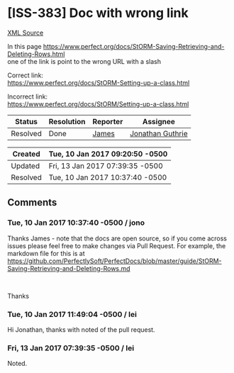 # [ISS-383] Doc with wrong link

[XML Source](./xml/ISS-383.xml)
<p><p>In this page <a href="https://www.perfect.org/docs/StORM-Saving-Retrieving-and-Deleting-Rows.html" class="external-link" rel="nofollow">https://www.perfect.org/docs/StORM-Saving-Retrieving-and-Deleting-Rows.html</a><br/>
one of the link is point to the wrong URL with a slash</p>

<p>Correct link:<br/>
<a href="https://www.perfect.org/docs/StORM-Setting-up-a-class.html" class="external-link" rel="nofollow">https://www.perfect.org/docs/StORM-Setting-up-a-class.html</a></p>

<p>Incorrect link:<br/>
<a href="https://www.perfect.org/docs/StORM/Setting-up-a-class.html" class="external-link" rel="nofollow">https://www.perfect.org/docs/StORM/Setting-up-a-class.html</a></p></p>





Status|Resolution|Reporter|Assignee
------|----------|--------|--------
Resolved|Done|[James](Lei)|[Jonathan Guthrie]($jono)





Created|Tue, 10 Jan 2017 09:20:50 -0500
-------|--------------
Updated|Fri, 13 Jan 2017 07:39:35 -0500
Resolved|Tue, 10 Jan 2017 10:37:40 -0500


## Comments




### Tue, 10 Jan 2017 10:37:40 -0500 / jono 

<p><p>Thanks James - note that the docs are open source, so if you come across issues please feel free to make changes via Pull Request. For example, the markdown file for this is at <a href="https://github.com/PerfectlySoft/PerfectDocs/blob/master/guide/StORM-Saving-Retrieving-and-Deleting-Rows.md" class="external-link" rel="nofollow">https://github.com/PerfectlySoft/PerfectDocs/blob/master/guide/StORM-Saving-Retrieving-and-Deleting-Rows.md</a></p>

<p> </p>

<p>Thanks</p></p>


### Tue, 10 Jan 2017 11:49:04 -0500 / lei 

<p><p>Hi Jonathan, thanks with noted of the pull request.</p></p>


### Fri, 13 Jan 2017 07:39:35 -0500 / lei 

<p><p>Noted.</p></p>


